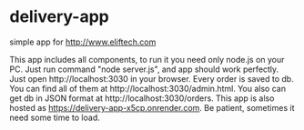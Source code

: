 # delivery-app
simple app for http://www.eliftech.com

This app includes all components, to run it you need only node.js on your PC. Just run command "node server.js", and app should work perfectly. Just open http://localhost:3030 in your browser.
Every order is saved to db. You can find all of them at http://localhost:3030/admin.html. You also can get db in JSON format at http://localhost:3030/orders.
This app is also hosted as https://delivery-app-x5cp.onrender.com. Be patient, sometimes it need some time to load.
